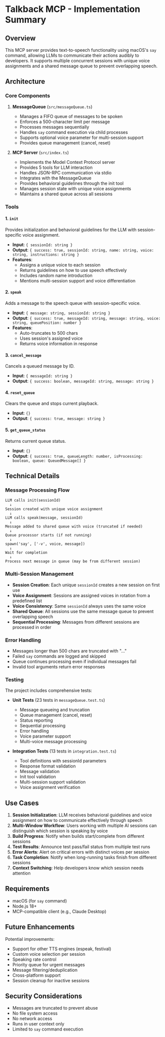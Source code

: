 # Talkback MCP - Implementation Summary

## Overview

This MCP server provides text-to-speech functionality using macOS's `say` command, allowing LLMs to communicate their actions audibly to developers. It supports multiple concurrent sessions with unique voice assignments and a shared message queue to prevent overlapping speech.

## Architecture

### Core Components

1. **MessageQueue** (`src/messageQueue.ts`)
   - Manages a FIFO queue of messages to be spoken
   - Enforces a 500-character limit per message
   - Processes messages sequentially
   - Handles `say` command execution via child processes
   - Supports optional voice parameter for multi-session support
   - Provides queue management (cancel, reset)

2. **MCP Server** (`src/index.ts`)
   - Implements the Model Context Protocol server
   - Provides 5 tools for LLM interaction
   - Handles JSON-RPC communication via stdio
   - Integrates with the MessageQueue
   - Provides behavioral guidelines through the init tool
   - Manages session state with unique voice assignments
   - Maintains a shared queue across all sessions

### Tools

#### 1. `init`
Provides initialization and behavioral guidelines for the LLM with session-specific voice assignment.
- **Input**: `{ sessionId: string }`
- **Output**: `{ success: true, sessionId: string, name: string, voice: string, instructions: string }`
- **Features**: 
  - Assigns a unique voice to each session
  - Returns guidelines on how to use speech effectively
  - Includes random name introduction
  - Mentions multi-session support and voice differentiation

#### 2. `speak`
Adds a message to the speech queue with session-specific voice.
- **Input**: `{ message: string, sessionId: string }`
- **Output**: `{ success: true, messageId: string, message: string, voice: string, queuePosition: number }`
- **Features**: 
  - Auto-truncates to 500 chars
  - Uses session's assigned voice
  - Returns voice information in response

#### 3. `cancel_message`
Cancels a queued message by ID.
- **Input**: `{ messageId: string }`
- **Output**: `{ success: boolean, messageId: string, message: string }`

#### 4. `reset_queue`
Clears the queue and stops current playback.
- **Input**: `{}`
- **Output**: `{ success: true, message: string }`

#### 5. `get_queue_status`
Returns current queue status.
- **Input**: `{}`
- **Output**: `{ success: true, queueLength: number, isProcessing: boolean, queue: QueuedMessage[] }`

## Technical Details

### Message Processing Flow

```
LLM calls init(sessionId) 
  ↓
Session created with unique voice assignment
  ↓
LLM calls speak(message, sessionId)
  ↓
Message added to shared queue with voice (truncated if needed)
  ↓
Queue processor starts (if not running)
  ↓
spawn('say', ['-v', voice, message])
  ↓
Wait for completion
  ↓
Process next message in queue (may be from different session)
```

### Multi-Session Management

- **Session Creation**: Each unique `sessionId` creates a new session on first use
- **Voice Assignment**: Sessions are assigned voices in rotation from a predefined list
- **Voice Consistency**: Same `sessionId` always uses the same voice
- **Shared Queue**: All sessions use the same message queue to prevent overlapping speech
- **Sequential Processing**: Messages from different sessions are processed in order

### Error Handling

- Messages longer than 500 chars are truncated with "..."
- Failed `say` commands are logged and skipped
- Queue continues processing even if individual messages fail
- Invalid tool arguments return error responses

### Testing

The project includes comprehensive tests:

- **Unit Tests** (23 tests in `messageQueue.test.ts`)
  - Message queueing and truncation
  - Queue management (cancel, reset)
  - Status reporting
  - Sequential processing
  - Error handling
  - Voice parameter support
  - Multi-voice message processing

- **Integration Tests** (13 tests in `integration.test.ts`)
  - Tool definitions with sessionId parameters
  - Response format validation
  - Message validation
  - Init tool validation
  - Multi-session support validation
  - Voice assignment verification

## Use Cases

1. **Session Initialization**: LLM receives behavioral guidelines and voice assignment on how to communicate effectively through speech
2. **Multi-Window Workflow**: Users working with multiple AI sessions can distinguish which session is speaking by voice
3. **Build Progress**: Notify when builds start/complete from different sessions
4. **Test Results**: Announce test pass/fail status from multiple test runs
5. **Error Alerts**: Alert on critical errors with distinct voices per session
6. **Task Completion**: Notify when long-running tasks finish from different sessions
7. **Context Switching**: Help developers know which session needs attention

## Requirements

- macOS (for `say` command)
- Node.js 18+
- MCP-compatible client (e.g., Claude Desktop)

## Future Enhancements

Potential improvements:
- Support for other TTS engines (espeak, festival)
- Custom voice selection per session
- Speaking rate control
- Priority queue for urgent messages
- Message filtering/deduplication
- Cross-platform support
- Session cleanup for inactive sessions

## Security Considerations

- Messages are truncated to prevent abuse
- No file system access
- No network access
- Runs in user context only
- Limited to `say` command execution
